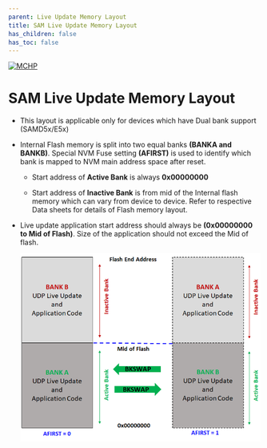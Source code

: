 ```yaml
---
parent: Live Update Memory Layout
title: SAM Live Update Memory Layout
has_children: false
has_toc: false
---
```


[![MCHP](https://www.microchip.com/ResourcePackages/Microchip/assets/dist/images/logo.png)](https://www.microchip.com)

# SAM Live Update Memory Layout

- This layout is applicable only for devices which have Dual bank support (SAMD5x/E5x)

- Internal Flash memory is split into two equal banks **(BANKA and BANKB)**. Special NVM Fuse setting **(AFIRST)** is used to identify which bank is mapped to NVM main address space after reset.

    - Start address of **Active Bank** is always **0x00000000**

    - Start address of **Inactive Bank** is from mid of the Internal flash memory which can vary from device to device. Refer to respective Data sheets for details of Flash memory layout. 

- Live update application start address should always be **(0x00000000 to Mid of Flash)**. Size of the application should not exceed the Mid of flash.

    ![live_update_memory_layout_sam](./images/live_update_memory_layout_sam.png)

